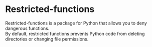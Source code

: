 # Restricted-functions
Restricted-functions is a package for Python that allows you to deny dangerous functions.<br>
By default, restricted functions prevents Python code from deleting directories or changing file permissions. 
